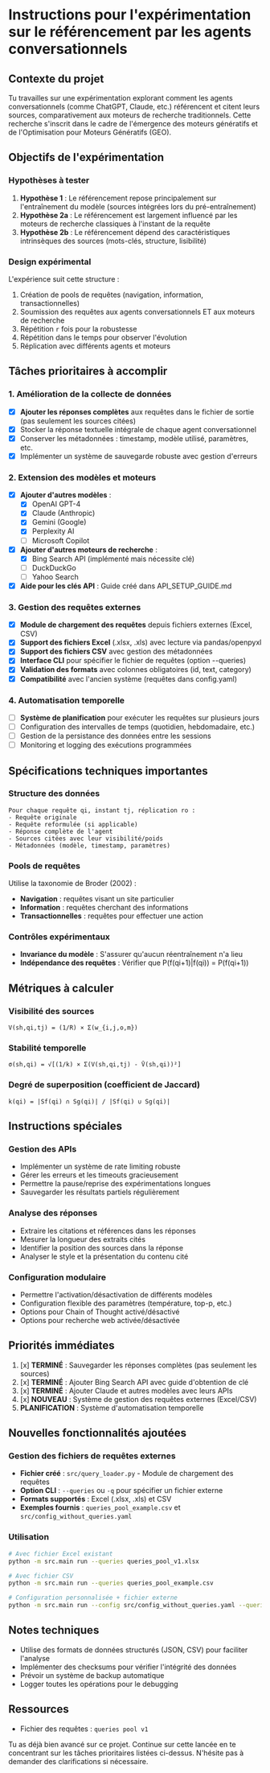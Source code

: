 # Instructions pour l'expérimentation sur le référencement par les agents conversationnels

## Contexte du projet

Tu travailles sur une expérimentation explorant comment les agents conversationnels (comme ChatGPT, Claude, etc.) référencent et citent leurs sources, comparativement aux moteurs de recherche traditionnels. Cette recherche s'inscrit dans le cadre de l'émergence des moteurs génératifs et de l'Optimisation pour Moteurs Génératifs (GEO).

## Objectifs de l'expérimentation

### Hypothèses à tester
1. **Hypothèse 1** : Le référencement repose principalement sur l'entraînement du modèle (sources intégrées lors du pré-entraînement)
2. **Hypothèse 2a** : Le référencement est largement influencé par les moteurs de recherche classiques à l'instant de la requête
3. **Hypothèse 2b** : Le référencement dépend des caractéristiques intrinsèques des sources (mots-clés, structure, lisibilité)

### Design expérimental
L'expérience suit cette structure :
1. Création de pools de requêtes (navigation, information, transactionnelles)
2. Soumission des requêtes aux agents conversationnels ET aux moteurs de recherche
3. Répétition `r` fois pour la robustesse
4. Répétition dans le temps pour observer l'évolution
5. Réplication avec différents agents et moteurs

## Tâches prioritaires à accomplir

### 1. Amélioration de la collecte de données
- [x] **Ajouter les réponses complètes** aux requêtes dans le fichier de sortie (pas seulement les sources citées)
- [x] Stocker la réponse textuelle intégrale de chaque agent conversationnel
- [x] Conserver les métadonnées : timestamp, modèle utilisé, paramètres, etc.
- [x] Implémenter un système de sauvegarde robuste avec gestion d'erreurs

### 2. Extension des modèles et moteurs
- [x] **Ajouter d'autres modèles** :
  - [x] OpenAI GPT-4
  - [x] Claude (Anthropic)
  - [x] Gemini (Google)
  - [x] Perplexity AI
  - [ ] Microsoft Copilot
- [x] **Ajouter d'autres moteurs de recherche** :
  - [x] Bing Search API (implémenté mais nécessite clé)
  - [ ] DuckDuckGo
  - [ ] Yahoo Search
- [x] **Aide pour les clés API** : Guide créé dans API_SETUP_GUIDE.md

### 3. Gestion des requêtes externes
- [x] **Module de chargement des requêtes** depuis fichiers externes (Excel, CSV)
- [x] **Support des fichiers Excel** (.xlsx, .xls) avec lecture via pandas/openpyxl
- [x] **Support des fichiers CSV** avec gestion des métadonnées
- [x] **Interface CLI** pour spécifier le fichier de requêtes (option --queries)
- [x] **Validation des formats** avec colonnes obligatoires (id, text, category)
- [x] **Compatibilité** avec l'ancien système (requêtes dans config.yaml)

### 4. Automatisation temporelle
- [ ] **Système de planification** pour exécuter les requêtes sur plusieurs jours
- [ ] Configuration des intervalles de temps (quotidien, hebdomadaire, etc.)
- [ ] Gestion de la persistance des données entre les sessions
- [ ] Monitoring et logging des exécutions programmées

## Spécifications techniques importantes

### Structure des données
```
Pour chaque requête qi, instant tj, réplication ro :
- Requête originale
- Requête reformulée (si applicable)
- Réponse complète de l'agent
- Sources citées avec leur visibilité/poids
- Métadonnées (modèle, timestamp, paramètres)
```

### Pools de requêtes
Utilise la taxonomie de Broder (2002) :
- **Navigation** : requêtes visant un site particulier
- **Information** : requêtes cherchant des informations
- **Transactionnelles** : requêtes pour effectuer une action

### Contrôles expérimentaux
- **Invariance du modèle** : S'assurer qu'aucun réentraînement n'a lieu
- **Indépendance des requêtes** : Vérifier que P(f(qi+1)|f(qi)) = P(f(qi+1))

## Métriques à calculer

### Visibilité des sources
```
V(sh,qi,tj) = (1/R) × Σ(w_{i,j,o,m})
```

### Stabilité temporelle
```
σ(sh,qi) = √[(1/k) × Σ(V(sh,qi,tj) - V̄(sh,qi))²]
```

### Degré de superposition (coefficient de Jaccard)
```
k(qi) = |Sf(qi) ∩ Sg(qi)| / |Sf(qi) ∪ Sg(qi)|
```

## Instructions spéciales

### Gestion des APIs
- Implémenter un système de rate limiting robuste
- Gérer les erreurs et les timeouts gracieusement
- Permettre la pause/reprise des expérimentations longues
- Sauvegarder les résultats partiels régulièrement

### Analyse des réponses
- Extraire les citations et références dans les réponses
- Mesurer la longueur des extraits cités
- Identifier la position des sources dans la réponse
- Analyser le style et la présentation du contenu cité

### Configuration modulaire
- Permettre l'activation/désactivation de différents modèles
- Configuration flexible des paramètres (température, top-p, etc.)
- Options pour Chain of Thought activé/désactivé
- Options pour recherche web activée/désactivée

## Priorités immédiates

1. [x] **TERMINÉ** : Sauvegarder les réponses complètes (pas seulement les sources)
2. [x] **TERMINÉ** : Ajouter Bing Search API avec guide d'obtention de clé
3. [x] **TERMINÉ** : Ajouter Claude et autres modèles avec leurs APIs
4. [x] **NOUVEAU** : Système de gestion des requêtes externes (Excel/CSV)
5. **PLANIFICATION** : Système d'automatisation temporelle

## Nouvelles fonctionnalités ajoutées

### Gestion des fichiers de requêtes externes
- **Fichier créé** : `src/query_loader.py` - Module de chargement des requêtes
- **Option CLI** : `--queries` ou `-q` pour spécifier un fichier externe
- **Formats supportés** : Excel (.xlsx, .xls) et CSV
- **Exemples fournis** : `queries_pool_example.csv` et `src/config_without_queries.yaml`

### Utilisation
```bash
# Avec fichier Excel existant
python -m src.main run --queries queries_pool_v1.xlsx

# Avec fichier CSV
python -m src.main run --queries queries_pool_example.csv

# Configuration personnalisée + fichier externe
python -m src.main run --config src/config_without_queries.yaml --queries queries_pool_v1.xlsx
```

## Notes techniques

- Utilise des formats de données structurés (JSON, CSV) pour faciliter l'analyse
- Implémenter des checksums pour vérifier l'intégrité des données
- Prévoir un système de backup automatique
- Logger toutes les opérations pour le debugging

## Ressources
- Fichier des requêtes : `queries pool v1`

Tu as déjà bien avancé sur ce projet. Continue sur cette lancée en te concentrant sur les tâches prioritaires listées ci-dessus. N'hésite pas à demander des clarifications si nécessaire.